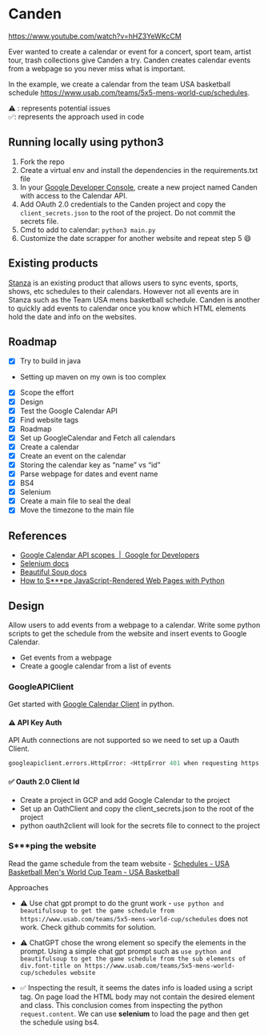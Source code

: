 # Canden

https://www.youtube.com/watch?v=hHZ3YeWKcCM

Ever wanted to create a calendar or event for a concert, sport team, artist tour, trash collections give Canden a try. Canden creates calendar events from a webpage so you never miss what is important.

In the example, we create a calendar from the team USA basketball schedule <https://www.usab.com/teams/5x5-mens-world-cup/schedules>.

⚠️ : represents potential issues  
✅: represents the approach used in code

## Running locally using python3
1. Fork the repo
2. Create a virtual env and install the dependencies in the requirements.txt file
3. In your [Google Developer Console](https://console.developers.google.com), create a new project named Canden with access to the Calendar API.
4. Add OAuth 2.0 credentials to the Canden project and copy the `client_secrets.json` to the root of the project. Do not commit the secrets file.
5. Cmd to add to calendar: `python3 main.py`
6. Customize the date scrapper for another website and repeat step 5 😄



## Existing products

[Stanza](https://www.stanza.co/?&search=nba-warriors&goT=feature) is an existing product that allows users to sync events, sports, shows, etc schedules to their calendars. However not all events are in Stanza such as the Team USA mens basketball schedule. Canden is another to quickly add events to calendar once you know which HTML elements hold the date and info on the websites.

## Roadmap

- [x]  Try to build in java
  - Setting up maven on my own is too complex
- [x]  Scope the effort
  - [x]  Design
  - [x]  Test the Google Calendar API
  - [x]  Find website tags
  - [x]  Roadmap
- [x]  Set up GoogleCalendar and Fetch all calendars
  - [x]  Create a calendar
  - [x]  Create an event on the calendar
  - [x]  Storing the calendar key as “name” vs “id”
- [x]  Parse webpage for dates and event name
  - [x]  BS4
  - [x]  Selenium
- [x]  Create a main file to seal the deal
  - [x]  Move the timezone to the main file

## References

- [Google Calendar API scopes  |  Google for Developers](https://developers.google.com/calendar/api/auth)
- [Selenium docs](https://selenium-python.readthedocs.io/index.html)
- [Beautiful Soup docs](https://www.crummy.com/software/BeautifulSoup/bs4/doc/)
- [How to S***pe JavaScript-Rendered Web Pages with Python](https://www.zenrows.com/blog/scraping-javascript-rendered-web-pages#requirements)

## Design

Allow users to add events from a webpage to a calendar. Write some python scripts to get the schedule from the website and insert events to Google Calendar.

- Get events from a webpage
- Create a google calendar from a list of events

### GoogleAPIClient

Get started with [Google Calendar Client](https://developers.google.com/calendar/api/quickstart/python) in python. 

#### ⚠️ API Key Auth

API Auth connections are not supported so we need to set up a Oauth Client.

```python
googleapiclient.errors.HttpError: <HttpError 401 when requesting https://www.googleapis.com/calendar/v3/users/me/calendarList?key=<API-KEY>&alt=json returned "API keys are not supported by this API. Expected OAuth2 access token or other authentication credentials that assert a principal. See https://cloud.google.com/docs/authentication". Details: "[{'message': 'Login Required.', 'domain': 'global', 'reason': 'required', 'location': 'Authorization', 'locationType': 'header'}]"
```

#### ✅ Oauth 2.0 Client Id

- Create a project in GCP and add Google Calendar to the project
- Set up an OathClient and copy the client_secrets.json to the root of the project
- python oauth2client will look for the secrets file to connect to the project

### S***ping the website

Read the game schedule from the team website - [Schedules -  USA Basketball Men's World Cup Team - USA Basketball](https://www.usab.com/teams/5x5-mens-world-cup/schedules)

Approaches

- ⚠️ Use chat gpt prompt to do the grunt work - `use python and beautifulsoup to get the game schedule from https://www.usab.com/teams/5x5-mens-world-cup/schedules` does not work. Check github commits for solution.

- ⚠️ ChatGPT chose the wrong element so specify the elements in the prompt. Using a simple chat gpt prompt such as `use python and beautifulsoup to get the game schedule from the sub elements of div.font-title on https://www.usab.com/teams/5x5-mens-world-cup/schedules website`
- ✅ Inspecting the result, it seems the dates info is loaded using a script tag. On page load the HTML body may not contain the desired element and class. This conclusion comes from inspecting the python `request.content`. We can use **selenium** to load the page and then get the schedule using bs4.
